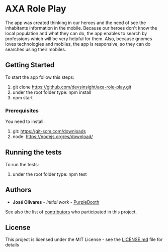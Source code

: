 ﻿# AXA Role Play

The app was created thinking in our heroes and the need of see the inhabitants information in the mobile. Because our heroes don't know the local population and what they can do, the app enables to search by professions which will be very helpful for them. Also, because gnomes loves technologies and mobiles, the app is responsive, so they can do searches using their mobiles.

## Getting Started
To start the app follow this steps:
1. git clone https://github.com/devsinsight/axa-role-play.git
2. under the root folder type: npm install
3. npm start

### Prerequisites

You need to install:
1. git: https://git-scm.com/downloads
2. node: https://nodejs.org/es/download/

## Running the tests

To run the tests:
1. under the root folder type: npm test

## Authors

* **José Olivares** - *Initial work* - [PurpleBooth](https://github.com/devsinsight)

See also the list of [contributors](https://github.com/your/project/contributors) who participated in this project.

## License

This project is licensed under the MIT License - see the [LICENSE.md](LICENSE.md) file for details
